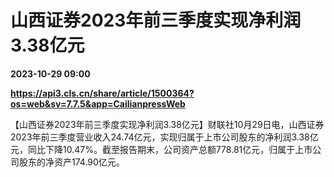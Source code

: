 # 山西证券2023年前三季度实现净利润3.38亿元

**2023-10-29 09:00**

**https://api3.cls.cn/share/article/1500364?os=web&sv=7.7.5&app=CailianpressWeb**

【山西证券2023年前三季度实现净利润3.38亿元】财联社10月29日电，山西证券2023年前三季度营业收入24.74亿元，实现归属于上市公司股东的净利润3.38亿元，同比下降10.47%。截至报告期末，公司资产总额778.81亿元，归属于上市公司股东的净资产174.90亿元。